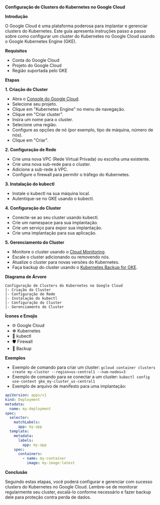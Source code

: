**Configuração de Clusters do Kubernetes no Google Cloud**

**Introdução**

O Google Cloud é uma plataforma poderosa para implantar e gerenciar clusters do Kubernetes. Este guia apresenta instruções passo a passo sobre como configurar um cluster do Kubernetes no Google Cloud usando o Google Kubernetes Engine (GKE).

**Requisitos**

* Conta do Google Cloud
* Projeto do Google Cloud
* Região suportada pelo GKE

**Etapas**

**1. Criação do Cluster**

* Abra o [Console do Google Cloud](https://console.cloud.google.com/).
* Selecione seu projeto.
* Clique em "Kubernetes Engine" no menu de navegação.
* Clique em "Criar cluster".
* Insira um nome para o cluster.
* Selecione uma região.
* Configure as opções de nó (por exemplo, tipo de máquina, número de nós).
* Clique em "Criar".

**2. Configuração de Rede**

* Crie uma nova VPC (Rede Virtual Privada) ou escolha uma existente.
* Crie uma nova sub-rede para o cluster.
* Adicione a sub-rede à VPC.
* Configure o firewall para permitir o tráfego do Kubernetes.

**3. Instalação do kubectl**

* Instale o kubectl na sua máquina local.
* Autentique-se no GKE usando o kubectl.

**4. Configuração do Cluster**

* Conecte-se ao seu cluster usando kubectl.
* Crie um namespace para sua implantação.
* Crie um serviço para expor sua implantação.
* Crie uma implantação para sua aplicação.

**5. Gerenciamento do Cluster**

* Monitore o cluster usando o [Cloud Monitoring](https://console.cloud.google.com/monitoring).
* Escale o cluster adicionando ou removendo nós.
* Atualize o cluster para novas versões do Kubernetes.
* Faça backup do cluster usando o [Kubernetes Backup for GKE](https://cloud.google.com/kubernetes-backup).

**Diagrama de Árvore**

```
Configuração de Clusters do Kubernetes no Google Cloud
|- Criação do Cluster
|- Configuração de Rede
|- Instalação do kubectl
|- Configuração do Cluster
|- Gerenciamento do Cluster
```

**Ícones e Emojis**

* 🌐 Google Cloud
* ☸️ Kubernetes
* 🤖 kubectl
* 🛡️ Firewall
* 💾 Backup

**Exemplos**

* Exemplo de comando para criar um cluster: `gcloud container clusters create my-cluster --region=us-central1 --num-nodes=3`
* Exemplo de comando para se conectar a um cluster: `kubectl config use-context gke_my-cluster_us-central1`
* Exemplo de arquivo de manifesto para uma implantação:

```yaml
apiVersion: apps/v1
kind: Deployment
metadata:
  name: my-deployment
spec:
  selector:
    matchLabels:
      app: my-app
  template:
    metadata:
      labels:
        app: my-app
    spec:
      containers:
        - name: my-container
          image: my-image:latest
```

**Conclusão**

Seguindo estas etapas, você poderá configurar e gerenciar com sucesso clusters do Kubernetes no Google Cloud. Lembre-se de monitorar regularmente seu cluster, escalá-lo conforme necessário e fazer backup dele para proteção contra perda de dados.